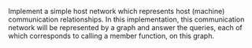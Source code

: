 Implement a simple host network which represents host (machine) communication relationships. In this implementation, this communication network will be represented by a graph and answer the queries, each of which corresponds to calling a member function, on this graph.